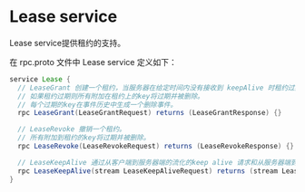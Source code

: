 # Lease service

Lease service提供租约的支持。

在 rpc.proto 文件中 Lease service 定义如下：

```java
service Lease {
  // LeaseGrant 创建一个租约，当服务器在给定时间内没有接收到 keepAlive 时租约过期。
  // 如果租约过期则所有附加在租约上的key将过期并被删除。
  // 每个过期的key在事件历史中生成一个删除事件。
  rpc LeaseGrant(LeaseGrantRequest) returns (LeaseGrantResponse) {}

  // LeaseRevoke 撤销一个租约。
  // 所有附加到租约的key将过期并被删除。
  rpc LeaseRevoke(LeaseRevokeRequest) returns (LeaseRevokeResponse) {}

  // LeaseKeepAlive 通过从客户端到服务器端的流化的keep alive 请求和从服务器端到客户端的流化的keep alive应答来维持租约.
  rpc LeaseKeepAlive(stream LeaseKeepAliveRequest) returns (stream LeaseKeepAliveResponse) {}
}
```

